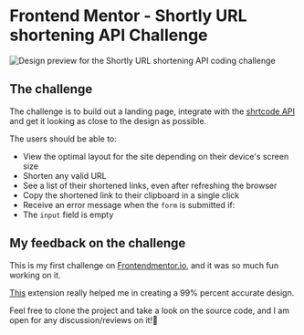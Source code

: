 # Frontend Mentor - Shortly URL shortening API Challenge

![Design preview for the Shortly URL shortening API coding challenge](./assets/design/desktop-preview.jpg)
## The challenge

The challenge is to build out a landing page, integrate with the [shrtcode API](https://app.shrtco.de/) and get it looking as close to the design as possible.

The users should be able to:

- View the optimal layout for the site depending on their device's screen size
- Shorten any valid URL
- See a list of their shortened links, even after refreshing the browser
- Copy the shortened link to their clipboard in a single click
- Receive an error message when the `form` is submitted if:
- The `input` field is empty

## My feedback on the challenge
This is my first challenge on [Frontendmentor.io](https://www.frontendmentor.io/challenges/url-shortening-api-landing-page-2ce3ob-G), and it was so much fun working on it. 

[This](https://chrome.google.com/webstore/detail/perfectpixel-by-welldonec/dkaagdgjmgdmbnecmcefdhjekcoceebi?pli=1) extension really helped me in creating a 99% percent accurate design.

Feel free to clone the project and take a look on the source code, and I am open for any discussion/reviews on it!🚀